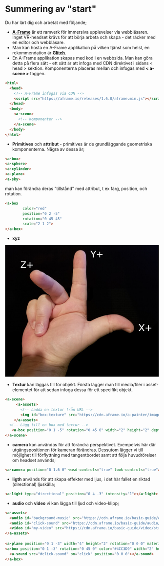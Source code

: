 # Summering av "start"

Du har lärt dig och arbetat med följande;

- **[A-Frame](https://aframe.io/)** är ett ramverk för immersiva upplevelser via webbläsaren. Inget VR-headset krävs för att börja arbeta och skapa - det räcker med en editor och webbläsare.
- Man kan hosta en A-Frame applikation på vilken tjänst som helst, en rekommendation är **[Glitch](https://glitch.com/)**.
- En A-Frame applikation skapas med kod i en webbsida. Man kan göra detta på flera sätt - ett sätt är att infoga med CDN direktivet i sidans < head > sektion.
Komponenterna placeras mellan och infogas med **< a-scene >** taggen.
```html
<html>
  <head>
    <!-- A-Frame infogas via CDN -->
    <script src="https://aframe.io/releases/1.6.0/aframe.min.js"></script>
  </head>
  <body>
    <a-scene>
      <!-- komponenter -->
    </a-scene>
  </body>
</html>
```

- **Primitives** och **attribut** - primitives är de grundläggande geometriska komponenterna. Några av dessa är;
```html
<a-box>
<a-sphere>
<a-cylinder>
<a-plane>
<a-sky>
```
man kan förändra deras "tillstånd" med attribut, t ex färg, position, och rotation.
```html
<a-box 
        color="red" 
        position="0 2 -5"
        rotation="0 45 45"
        scale="2 1 2">
</a-box>
```
- **xyz**
  
![hand](https://github.com/mattische/aframe-intro/blob/1168dff93f021595e7a82a9f20eb3b8e44cd5633/0%20-%20start/hand.png)

- **Textur** kan läggas till för objekt. Första lägger man till media/filer i asset-elementet för att sedan infoga dessa för ett specifikt objekt.
```html
<a-scene>
     <a-assets>
       <!-- Ladda en textur från URL -->
       <img id="box-texture" src="https://cdn.aframe.io/a-painter/images/floor.jpg">
    </a-assets>
  <!-- Lägg till en box med textur -->
   <a-box position="0 1 -5" rotation="0 45 0" width="2" height="2" depth="2" src="#box-texture"></a-box>
</a-scene>
```
- **camera** kan användas för att förändra perspektivet. Exempelvis här där utgångspositionen för kameran förändras. Dessutom lägger vi till möjlighet till förflyttning med tangentbordet samt att följa huvudrörelser om headset används;
```html
<a-camera position="0 1.6 0" wasd-controls="true" look-controls="true"></a-camera>
```

- **ligth** används för att skapa effekter med ljus, i det här fallet en riktad (directional) ljuskälla;
```html
<a-light type="directional" position="0 4 -3" intensity="1"></a-light>
```
- **audio** och **video** vi kan lägga till ljud och video-klipp;
```html
<a-assets>
  <audio id="background-music" src="https://cdn.aframe.io/basic-guide/audio/backgroundnoise.wav"></audio>
  <audio id="click-sound" src="https://cdn.aframe.io/basic-guide/audio/click.ogg"></audio>
  <video id="my-video" src="https://cdn.aframe.io/basic-guide/video/street.mp4" autoplay loop="true" muted="true"></video>
</a-assets>

<a-plane position="0 1 -3" width="4" height="2" rotation="0 0 0" material="src: #my-video"></a-plane>
<a-box position="0 1 -3" rotation="0 45 0" color="#4CC3D9" width="2" height="2" depth="2">
  <a-sound src="#click-sound" on="click" position="0 0 0"></a-sound>
</a-box>



